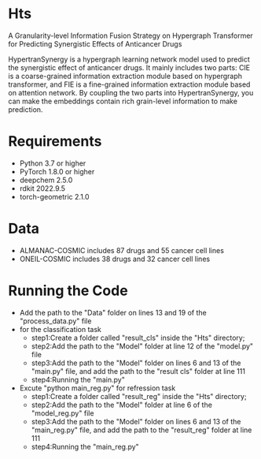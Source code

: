 # Hts
A Granularity-level Information Fusion Strategy on Hypergraph Transformer for Predicting Synergistic Effects of Anticancer Drugs

HypertranSynergy is a hypergraph learning network model used to predict the synergistic effect of anticancer drugs. 
It mainly includes two parts: CIE is a coarse-grained information extraction module based on hypergraph transformer, 
and FIE is a fine-grained information extraction module based on attention network. By coupling the two parts into HypertranSynergy, 
you can make the embeddings contain rich grain-level information to make prediction.

# Requirements 
 * Python 3.7 or higher 
 * PyTorch 1.8.0 or higher 
 * deepchem 2.5.0
 * rdkit 2022.9.5
 * torch-geometric 2.1.0

# Data 
 * ALMANAC-COSMIC includes 87 drugs and 55 cancer cell lines 
 * ONEIL-COSMIC includes 38 drugs and 32 cancer cell lines

# Running the Code 
 * Add the path to the "Data" folder on lines 13 and 19 of the "process_data.py" file
 * for the classification task 
   * step1:Create a folder called "result_cls" inside the "Hts" directory;
   * step2:Add the path to the "Model" folder at line 12 of the "model.py" file
   * step3:Add the path to the "Model" folder on lines 6 and 13 of the "main.py" file, and add the path to the "result cls" folder at line 111
   * step4:Running the "main.py"
 * Excute "python main_reg.py" for refression task
    * step1:Create a folder called "result_reg" inside the "Hts" directory;
   * step2:Add the path to the "Model" folder at line 6 of the "model_reg.py" file
   * step3:Add the path to the "Model" folder on lines 6 and 13 of the "main_reg.py" file, and add the path to the "result_reg" folder at line 111
   * step4:Running the "main_reg.py"
